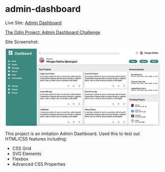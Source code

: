 # admin-dashboard

Live Site: [Admin Dashboard](https://kaykaym01.github.io/admin-dashboard/)

[The Odin Project: Admin Dashboard Challenge](https://www.theodinproject.com/lessons/node-path-intermediate-html-and-css-admin-dashboard)

Site Screenshot: 
<p align="center">
<img src="./img/site-screenshot.png" width="500" height="250">
</p>

This project is an imitation Admin Dashboard. Used this to test out HTML/CSS features including:
* CSS Grid
* SVG Elements
* Flexbox
* Advanced CSS Properties

